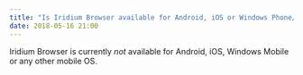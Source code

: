 ```yaml
---
title: "Is Iridium Browser available for Android, iOS or Windows Phone/Mobile?"
date: 2018-05-16 21:00
---
```


Iridium Browser is currently *not* available for Android, iOS, Windows Mobile or any other mobile OS.

